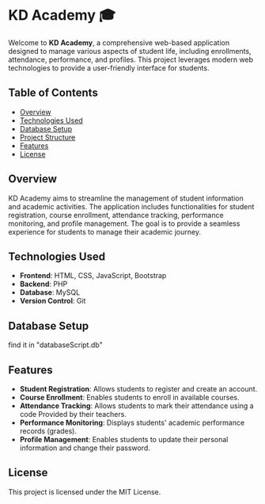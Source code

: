 # KD Academy 🎓

Welcome to **KD Academy**, a comprehensive web-based application designed to manage various aspects of student life, including enrollments, attendance, performance, and profiles. This project leverages modern web technologies to provide a user-friendly interface for students.

## Table of Contents

- [Overview](#overview)
- [Technologies Used](#technologies-used)
- [Database Setup](#database-setup)
- [Project Structure](#project-structure)
- [Features](#features)
- [License](#license)

## Overview

KD Academy aims to streamline the management of student information and academic activities. The application includes functionalities for student registration, course enrollment, attendance tracking, performance monitoring, and profile management. The goal is to provide a seamless experience for students to manage their academic journey.

## Technologies Used

- **Frontend**: HTML, CSS, JavaScript, Bootstrap
- **Backend**: PHP
- **Database**: MySQL
- **Version Control**: Git

## Database Setup

find it in "databaseScript.db"

## Features

- **Student Registration**: Allows students to register and create an account.
- **Course Enrollment**: Enables students to enroll in available courses.
- **Attendance Tracking**: Allows students to mark their attendance using a code Provided by their teachers.
- **Performance Monitoring**: Displays students' academic performance records (grades).
- **Profile Management**: Enables students to update their personal information and change their password.

## License

This project is licensed under the MIT License.
